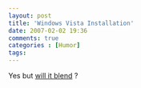 ```yaml
---
layout: post
title: 'Windows Vista Installation'
date: 2007-02-02 19:36
comments: true
categories : [Humor]
tags:
---
```

Yes but <a href="http://www.willitblend.com/">will it blend</a> ?

<object width="425" height="350"><param name="movie" value="http://www.youtube.com/v/54ypt_FzRAk"></param><param name="wmode" value="transparent"></param><embed src="http://www.youtube.com/v/54ypt_FzRAk" type="application/x-shockwave-flash" wmode="transparent" width="425" height="350"></embed></object>

